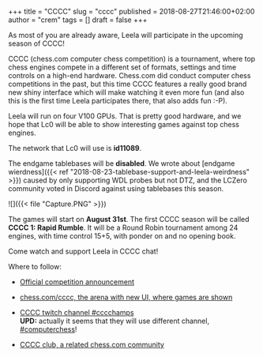 +++
title = "CCCC"
slug = "cccc"
published = 2018-08-27T21:46:00+02:00
author = "crem"
tags = []
draft = false
+++

As most of you are already aware, Leela will participate in the upcoming
season of CCCC!

CCCC (chess.com computer chess competition) is a tournament, where top chess
engines compete in a different set of formats, settings and time controls on a
high-end hardware. Chess.com did conduct computer chess competitions in the
past, but this time CCCC features a really good brand new shiny interface
which will make watching it even more fun (and also this is the first time
Leela participates there, that also adds fun :-P).

<!--more-->

Leela will run on four V100 GPUs. That is pretty good hardware, and we hope
that Lc0 will be able to show interesting games against top chess engines.

The network that Lc0 will use is **id11089**.

The endgame tablebases will be **disabled**. We wrote about 
[endgame wierdness]({{< ref "2018-08-23-tablebase-support-and-leela-weirdness" >}}) caused by only supporting WDL probes but not DTZ, and the
LCZero community voted in Discord against using tablebases this season.

![]({{< file "Capture.PNG" >}})

The games will start on **August 31st**. The first CCCC season will be called
**CCCC 1: Rapid Rumble**. It will be a Round Robin tournament among 24
engines, with time control 15+5, with ponder on and no opening book.

Come watch and support Leela in CCCC chat!

Where to follow:

  * [Official competition announcement](https://www.chess.com/news/view/announcing-the-new-computer-chess-championship)
  * [chess.com/cccc, the arena with new UI, where games are shown](https://www.chess.com/computer-chess-championship)
  * [CCCC twitch channel #cccchamps](https://www.twitch.tv/cccchamps)  
 **UPD:** actually it seems that they will use different channel,
[#computerchess](https://www.twitch.tv/computerchess)!

  * [CCCC club, a related chess.com community](https://www.chess.com/club/cccc-club)
